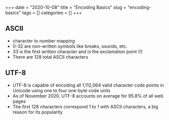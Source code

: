 +++ 
date = "2020-10-08"
title = "Encoding Basics"
slug = "encoding-basics" 
tags = []
categories = []
+++

## ASCII
- character to number mapping 
- 0-32 are non-written symbols like breaks, sounds, etc.
- 33 is the first written character and is the exclamation point (!)
- There are 128 total ASCII characters

## UTF-8
- UTF-8 is capable of encoding all 1,112,064 valid character code points in Unicode using one to four one-byte code units
- As of November 2020, UTF-8 accounts on average for 95.8% of all web pages
- The first 128 characters correspond 1 to 1 with ASCII characters, a big reason for its popularity



